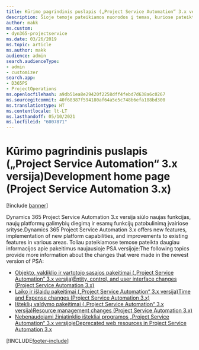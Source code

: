```yaml
---
title: Kūrimo pagrindinis puslapis („Project Service Automation“ 3.x versija)
description: Šioje temoje pateikiamos nuorodos į temas, kuriose pateikta kūrimo informacija, skirta Dynamics 365 Project Service Automation (PSA) 3.x versijai.
author: makk
ms.custom:
- dyn365-projectservice
ms.date: 03/26/2019
ms.topic: article
ms.author: makk
audience: admin
search.audienceType:
- admin
- customizer
search.app:
- D365PS
- ProjectOperations
ms.openlocfilehash: a9db51ea8e29420f2258dff4febd7d638a6c0267
ms.sourcegitcommit: 40f68387f594180af64a5e5c748b6efa188bd300
ms.translationtype: HT
ms.contentlocale: lt-LT
ms.lasthandoff: 05/10/2021
ms.locfileid: "6007871"
---
```

# <a name="development-home-page-project-service-automation-3x"></a><span data-ttu-id="64831-103">Kūrimo pagrindinis puslapis („Project Service Automation“ 3.x versija)</span><span class="sxs-lookup"><span data-stu-id="64831-103">Development home page (Project Service Automation 3.x)</span></span>

[!include [banner](../../includes/psa-now-project-operations.md)]

<span data-ttu-id="64831-104">Dynamics 365 Project Service Automation 3.x versija siūlo naujas funkcijas, naujų platformų galimybių diegimą ir esamų funkcijų patobulinimą įvairiose srityse.</span><span class="sxs-lookup"><span data-stu-id="64831-104">Dynamics 365 Project Service Automation 3.x offers new features, implementation of new platform capabilities, and improvements to existing features in various areas.</span></span> <span data-ttu-id="64831-105">Toliau pateikiamose temose pateikta daugiau informacijos apie pakeitimus naujausioje PSA versijoje:</span><span class="sxs-lookup"><span data-stu-id="64831-105">The following topics provide more information about the changes that were made in the newest version of PSA:</span></span>

- [<span data-ttu-id="64831-106">Objekto, valdiklio ir vartotojo sąsajos pakeitimai („Project Service Automation“ 3.x versija)</span><span class="sxs-lookup"><span data-stu-id="64831-106">Entity, control, and user interface changes (Project Service Automation 3.x)</span></span>](../developer-guides/entity-changes-v3.x.md)
- [<span data-ttu-id="64831-107">Laiko ir išlaidų pakeitimai („Project Service Automation“ 3.x versija)</span><span class="sxs-lookup"><span data-stu-id="64831-107">Time and Expense changes (Project Service Automation 3.x)</span></span>](../developer-guides/time-expense-changes-v3.x.md)
- [<span data-ttu-id="64831-108">Išteklių valdymo pakeitimai („Project Service Automation“ 3.x versija)</span><span class="sxs-lookup"><span data-stu-id="64831-108">Resource management changes (Project Service Automation 3.x)</span></span>](../developer-guides/resource-management-changes-v3.x.md)
- [<span data-ttu-id="64831-109">Nebenaudojami žiniatinklio ištekliai programos „Project Service Automation“ 3.x versijoje</span><span class="sxs-lookup"><span data-stu-id="64831-109">Deprecated web resources in Project Service Automation 3.x</span></span>](../developer-guides/web-resources-deprecated-v3.x.md)


[!INCLUDE[footer-include](../../includes/footer-banner.md)]